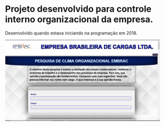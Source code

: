 # Projeto desenvolvido para controle interno organizacional da empresa.

Desenvolvido quando estava iniciando na programação em 2018.

<img src="imagens/SiteWelcome.png">
